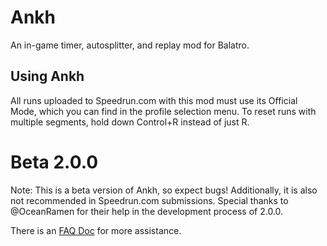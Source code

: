 # Ankh
An in-game timer, autosplitter, and replay mod for Balatro.

## Using Ankh
All runs uploaded to Speedrun.com with this mod must use its Official Mode, which you can find in the profile selection menu.
To reset runs with multiple segments, hold down Control+R instead of just R. 

# Beta 2.0.0
Note: This is a beta version of Ankh, so expect bugs! Additionally, it is also not recommended in Speedrun.com submissions.
Special thanks to @OceanRamen for their help in the development process of 2.0.0.

There is an [FAQ Doc](https://docs.google.com/document/d/1bBCoUyFRuezepSOG2u0so5UJD-7u81b_JHw-fyyQUcc/edit?tab=t.0) for more assistance.